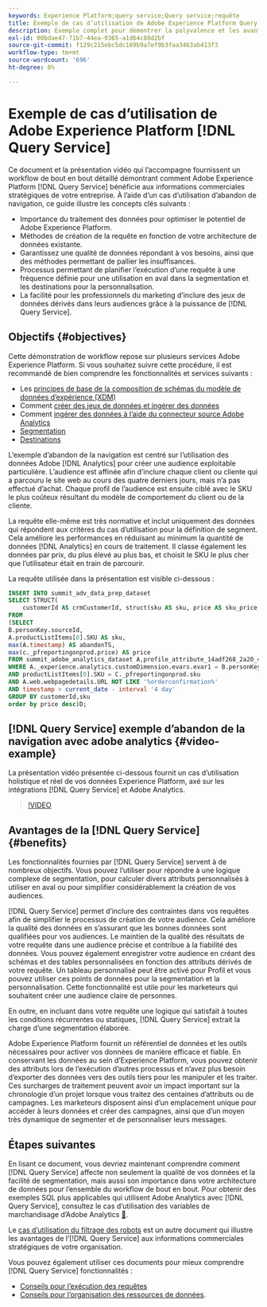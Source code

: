 ```yaml
---
keywords: Experience Platform;query service;Query service;requête
title: Exemple de cas d’utilisation de Adobe Experience Platform Query Service
description: Exemple complet pour démontrer la polyvalence et les avantages de Adobe Experience Platform Query Service.
exl-id: 00bdae47-71b7-44ea-9365-a1d64c88d2bf
source-git-commit: f129c215ebc5dc169b9a7ef9b3faa3463ab413f3
workflow-type: tm+mt
source-wordcount: '696'
ht-degree: 0%

---
```


# Exemple de cas d’utilisation de Adobe Experience Platform [!DNL Query Service]

Ce document et la présentation vidéo qui l’accompagne fournissent un workflow de bout en bout détaillé démontrant comment Adobe Experience Platform [!DNL Query Service] bénéficie aux informations commerciales stratégiques de votre entreprise. À l’aide d’un cas d’utilisation d’abandon de navigation, ce guide illustre les concepts clés suivants :

* Importance du traitement des données pour optimiser le potentiel de Adobe Experience Platform.
* Méthodes de création de la requête en fonction de votre architecture de données existante.
* Garantissez une qualité de données répondant à vos besoins, ainsi que des méthodes permettant de pallier les insuffisances.
* Processus permettant de planifier l’exécution d’une requête à une fréquence définie pour une utilisation en aval dans la segmentation et les destinations pour la personnalisation.
* La facilité pour les professionnels du marketing d’inclure des jeux de données dérivés dans leurs audiences grâce à la puissance de [!DNL Query Service].

## Objectifs {#objectives}

Cette démonstration de workflow repose sur plusieurs services Adobe Experience Platform. Si vous souhaitez suivre cette procédure, il est recommandé de bien comprendre les fonctionnalités et services suivants :

* Les [principes de base de la composition de schémas du modèle de données d’expérience (XDM)](../../xdm/schema/composition.md)
* Comment [ créer des jeux de données et ingérer des données ](https://experienceleague.adobe.com/docs/platform-learn/tutorials/data-ingestion/create-datasets-and-ingest-data.html?lang=fr)
* Comment [ingérer des données à l’aide du connecteur source Adobe Analytics](https://experienceleague.adobe.com/docs/platform-learn/tutorials/sources/ingest-data-from-adobe-analytics.html?lang=fr)
* [Segmentation](../../segmentation/home.md)
* [Destinations](../../destinations/home.md)

L’exemple d’abandon de la navigation est centré sur l’utilisation des données Adobe [!DNL Analytics] pour créer une audience exploitable particulière. L’audience est affinée afin d’inclure chaque client ou cliente qui a parcouru le site web au cours des quatre derniers jours, mais n’a pas effectué d’achat. Chaque profil de l’audience est ensuite ciblé avec le SKU le plus coûteux résultant du modèle de comportement du client ou de la cliente.

La requête elle-même est très normative et inclut uniquement des données qui répondent aux critères du cas d’utilisation pour la définition de segment. Cela améliore les performances en réduisant au minimum la quantité de données [!DNL Analytics] en cours de traitement. Il classe également les données par prix, du plus élevé au plus bas, et choisit le SKU le plus cher que l’utilisateur était en train de parcourir.

La requête utilisée dans la présentation est visible ci-dessous :

```sql
INSERT INTO summit_adv_data_prep_dataset
SELECT STRUCT(
    customerId AS crmCustomerId, struct(sku AS sku, price AS sku_price, abandonTS AS abandonTS) AS abandonBrowse) AS _pfreportingonprod
FROM
(SELECT
B.personKey.sourceId,
A.productListItems[0].SKU AS sku,
max(A.timestamp) AS abandonTS,
max(c._pfreportingonprod.price) AS price
FROM summit_adobe_analytics_dataset A,profile_attribute_14adf268_2a20_4dee_bee6_a6b0e34616a9 B,summit_product_dataset c
WHERE A._experience.analytics.customDimension.evars.evar1 = B.personKey.sourceID
AND productListItems[0].SKU = C._pfreportingonprod.sku
AND A.web.webpagedetails.URL NOT LIKE '%orderconfirmation%'
AND timestamp > current_date - interval '4 day'
GROUP BY customerId,sku
order by price desc)D;
```

## [!DNL Query Service] exemple d’abandon de la navigation avec adobe analytics {#video-example}

La présentation vidéo présentée ci-dessous fournit un cas d’utilisation holistique et réel de vos données Experience Platform, axé sur les intégrations [!DNL Query Service] et Adobe Analytics.

>[!VIDEO](https://video.tv.adobe.com/v/3454937?quality=12&learn=on&captions=fre_fr)

## Avantages de la [!DNL Query Service] {#benefits}

Les fonctionnalités fournies par [!DNL Query Service] servent à de nombreux objectifs. Vous pouvez l’utiliser pour répondre à une logique complexe de segmentation, pour calculer divers attributs personnalisés à utiliser en aval ou pour simplifier considérablement la création de vos audiences.

[!DNL Query Service] permet d’inclure des contraintes dans vos requêtes afin de simplifier le processus de création de votre audience. Cela améliore la qualité des données en s’assurant que les bonnes données sont qualifiées pour vos audiences. Le maintien de la qualité des résultats de votre requête dans une audience précise et contribue à la fiabilité des données. Vous pouvez également enregistrer votre audience en créant des schémas et des tables personnalisées en fonction des attributs dérivés de votre requête. Un tableau personnalisé peut être activé pour Profil et vous pouvez utiliser ces points de données pour la segmentation et la personnalisation. Cette fonctionnalité est utile pour les marketeurs qui souhaitent créer une audience claire de personnes.

En outre, en incluant dans votre requête une logique qui satisfait à toutes les conditions récurrentes ou statiques, [!DNL Query Service] extrait la charge d’une segmentation élaborée.

Adobe Experience Platform fournit un référentiel de données et les outils nécessaires pour activer vos données de manière efficace et fiable. En conservant les données au sein d’Experience Platform, vous pouvez obtenir des attributs lors de l’exécution d’autres processus et n’avez plus besoin d’exporter des données vers des outils tiers pour les manipuler et les traiter. Ces surcharges de traitement peuvent avoir un impact important sur la chronologie d’un projet lorsque vous traitez des centaines d’attributs ou de campagnes. Les marketeurs disposent ainsi d’un emplacement unique pour accéder à leurs données et créer des campagnes, ainsi que d’un moyen très dynamique de segmenter et de personnaliser leurs messages.

## Étapes suivantes

En lisant ce document, vous devriez maintenant comprendre comment [!DNL Query Service] affecte non seulement la qualité de vos données et la facilité de segmentation, mais aussi son importance dans votre architecture de données pour l’ensemble du workflow de bout en bout. Pour obtenir des exemples SQL plus applicables qui utilisent Adobe Analytics avec [!DNL Query Service], consultez le cas d’utilisation des variables de marchandisage d’Adobe Analytics [&#128279;](./merchandising-variables.md).

Le [cas d’utilisation du filtrage des robots](./bot-filtering.md) est un autre document qui illustre les avantages de l’[!DNL Query Service] aux informations commerciales stratégiques de votre organisation.

Vous pouvez également utiliser ces documents pour mieux comprendre [!DNL Query Service] fonctionnalités :

* [Conseils pour l’exécution des requêtes](../best-practices/writing-queries.md)
* [Conseils pour l’organisation des ressources de données](../best-practices/organize-data-assets.md).


